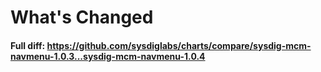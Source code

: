 # What's Changed


#### Full diff: https://github.com/sysdiglabs/charts/compare/sysdig-mcm-navmenu-1.0.3...sysdig-mcm-navmenu-1.0.4
